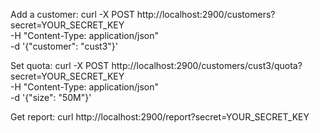 Add a customer:
curl -X POST http://localhost:2900/customers?secret=YOUR_SECRET_KEY \
  -H "Content-Type: application/json" \
  -d '{"customer": "cust3"}'

Set quota:
curl -X POST http://localhost:2900/customers/cust3/quota?secret=YOUR_SECRET_KEY \
  -H "Content-Type: application/json" \
  -d '{"size": "50M"}'

Get report:
curl http://localhost:2900/report?secret=YOUR_SECRET_KEY